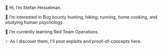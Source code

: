👋 Hi, I’m Stefan Hesselman.

👀 I’m interested in Bug bounty hunting, hiking, running, home cooking, and studying human psychology.

🌱 I’m currently learning Red Team Operations.

✨ As I discover them, I'll post exploits and proof-of-concepts here.

